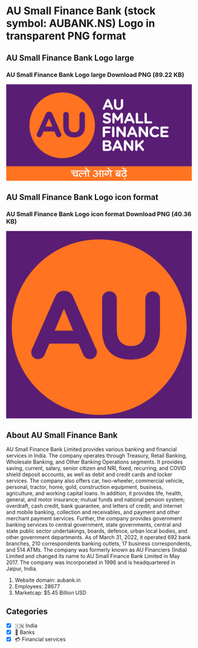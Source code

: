 # AU Small Finance Bank (stock symbol: AUBANK.NS) Logo in transparent PNG format

## AU Small Finance Bank Logo large

### AU Small Finance Bank Logo large Download PNG (89.22 KB)

![AU Small Finance Bank Logo large Download PNG (89.22 KB)](/img/orig/AUBANK.NS_BIG-6b40ea0b.png)

## AU Small Finance Bank Logo icon format

### AU Small Finance Bank Logo icon format Download PNG (40.36 KB)

![AU Small Finance Bank Logo icon format Download PNG (40.36 KB)](/img/orig/AUBANK.NS-1d52c885.png)

## About AU Small Finance Bank

AU Small Finance Bank Limited provides various banking and financial services in India. The company operates through Treasury, Retail Banking, Wholesale Banking, and Other Banking Operations segments. It provides saving, current, salary, senior citizen and NRI, fixed, recurring, and COVID shield deposit accounts, as well as debit and credit cards and locker services. The company also offers car, two-wheeler, commercial vehicle, personal, tractor, home, gold, construction equipment, business, agriculture, and working capital loans. In addition, it provides life, health, general, and motor insurance; mutual funds and national pension system; overdraft, cash credit, bank guarantee, and letters of credit; and internet and mobile banking, collection and receivables, and payment and other merchant payment services. Further, the company provides government banking services to central government, state governments, central and state public sector undertakings, boards, defence, urban local bodies, and other government departments. As of March 31, 2022, it operated 692 bank branches, 210 correspondents banking outlets, 17 business correspondents, and 514 ATMs. The company was formerly known as AU Financiers (India) Limited and changed its name to AU Small Finance Bank Limited in May 2017. The company was incorporated in 1996 and is headquartered in Jaipur, India.

1. Website domain: aubank.in
2. Employees: 28677
3. Marketcap: $5.45 Billion USD


## Categories
- [x] 🇮🇳 India
- [x] 🏦 Banks
- [x] 💳 Financial services
